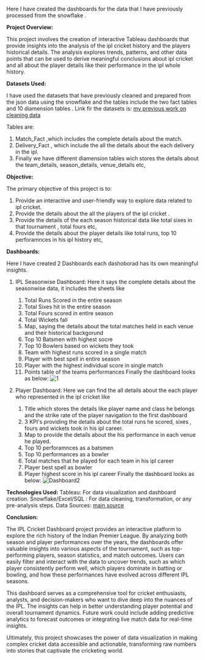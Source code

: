 Here I have created the dashboards for the data that I have previously processed from the snowflake .

**Project Overview:**

This project involves the creation of interactive Tableau dashboards that provide insights into the analysis of the ipl cricket history and the players historical details. The analysis explores trends, patterns, and other data points that can be used to derive meaningful conclusions about ipl cricket and all about the player details like their performance in the ipl whole history.

**Datasets Used:**

 I have used the datasets that have previously cleaned and prepared from the json data using the snowflake and the tables include the two fact tables and 10 diamension tables .
 Link fir the datasets is: 
 [my previous work on cleaning data](https://github.com/manjunath528/ipl_data_processing_sf/tree/main/5.final_csv_files)

Tables are: 
1. Match_Fact ,which includes the complete details about the match.
2. Delivery_Fact , which include the all the details about the each delivery in the ipl.
3. Finally we have different diamension tables wich stores the details about the team_details, season_details, venue_details etc,

**Objective:**

 The primary objective of this project is to:
1. Provide an interactive and user-friendly way to explore data related to ipl cricket.
2. Provide the details about the all the players of the ipl cricket .
3. Provide the details of the each season historical data like total sixes in that tournament , total fours etc,
4. Provide the details about the player details like total runs, top 10 perforamnces in his ipl history etc,

**Dashboards:**
     
Here I have created 2 Dashboards each dashoborad has its own meaningful insights.
1. IPL Seasonwise Dashboard:
Here it says the complete details about the seasonwise data, it includes the sheets like
    1. Total Runs Scored in the entire season
    2. Total Sixes hit in the entire season
    3. Total Fours scored in entire season
    4. Total Wickets fall 
    5. Map, saying the details about the total matches held in each venue and their historical backgorund
    6. Top 10 Batsmen with highest socre
    7. Top 10 Bowlers based on wickets they took
    8. Team with highest runs scored in a single match
    9. Player with best spell in entire season
    10. Player with the highest individual score in single match
    11. Points table of the teams performances
Finally the dashboard looks as below:
       ![1](https://github.com/user-attachments/assets/5cbb45af-e680-47c7-9e09-471412467b3b)

2. Player Dashboard:
Here we can find the all details about the each player who represented in the ipl cricket like
    1. Title which stores the details like player name and class he belongs and the strike rate of the player navigation to the first dashboard
    2. 3 KPI's providing the details about the total runs he scored, sixes , fours and wickets took in his ipl career.
    3. Map to provide the details about the his performance in each venue he played.
    4. Top 10 perforamnces as a batsmen
    5. Top 10 performances as a bowler 
    6. Total matches that he played for each team in his ipl career
    7. Player best spell as bowler
    8. Player highest score in his ipl career
Finally the dashboard looks as below:
     ![Dashboard2](https://github.com/user-attachments/assets/2506bcf4-d643-4b43-a67b-9be421065763)


**Technologies Used:**
    Tableau: For data visualization and dashboard creation.
    Snowflake/Excel/SQL : For data cleaning, transformation, or any pre-analysis steps.
    Data Sources: [main source](https://cricsheet.org/downloads/ipl_json.zip)


**Conclusion:**

The IPL Cricket Dashboard project provides an interactive platform to explore the rich history of the Indian Premier League. By analyzing both season and player performances over the years, the dashboards offer valuable insights into various aspects of the tournament, such as top-performing players, season statistics, and match outcomes. Users can easily filter and interact with the data to uncover trends, such as which player consistently perform well, which players dominate in batting or bowling, and how these performances have evolved across different IPL seasons.

This dashboard serves as a comprehensive tool for cricket enthusiasts, analysts, and decision-makers who want to dive deep into the nuances of the IPL. The insights can help in better understanding player potential and overall tournament dynamics. Future work could include adding predictive analytics to forecast outcomes or integrating live match data for real-time insights.

Ultimately, this project showcases the power of data visualization in making complex cricket data accessible and actionable, transforming raw numbers into stories that captivate the cricketing world.
  
    

